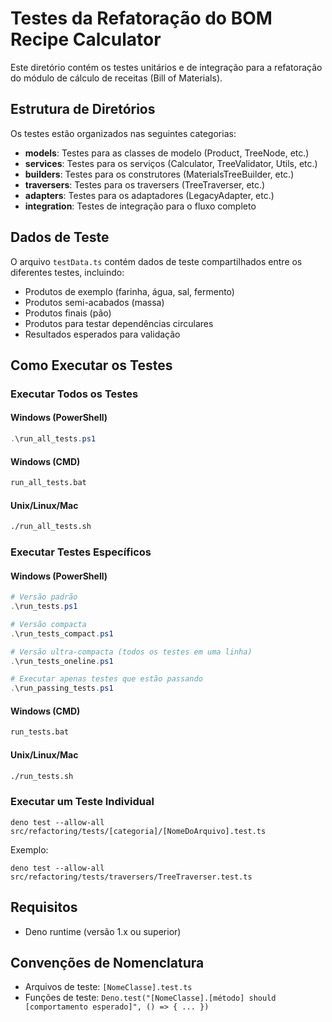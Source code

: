 # Testes da Refatoração do BOM Recipe Calculator

Este diretório contém os testes unitários e de integração para a refatoração do
módulo de cálculo de receitas (Bill of Materials).

## Estrutura de Diretórios

Os testes estão organizados nas seguintes categorias:

- **models**: Testes para as classes de modelo (Product, TreeNode, etc.)
- **services**: Testes para os serviços (Calculator, TreeValidator, Utils, etc.)
- **builders**: Testes para os construtores (MaterialsTreeBuilder, etc.)
- **traversers**: Testes para os traversers (TreeTraverser, etc.)
- **adapters**: Testes para os adaptadores (LegacyAdapter, etc.)
- **integration**: Testes de integração para o fluxo completo

## Dados de Teste

O arquivo `testData.ts` contém dados de teste compartilhados entre os diferentes
testes, incluindo:

- Produtos de exemplo (farinha, água, sal, fermento)
- Produtos semi-acabados (massa)
- Produtos finais (pão)
- Produtos para testar dependências circulares
- Resultados esperados para validação

## Como Executar os Testes

### Executar Todos os Testes

#### Windows (PowerShell)

```powershell
.\run_all_tests.ps1
```

#### Windows (CMD)

```cmd
run_all_tests.bat
```

#### Unix/Linux/Mac

```bash
./run_all_tests.sh
```

### Executar Testes Específicos

#### Windows (PowerShell)

```powershell
# Versão padrão
.\run_tests.ps1

# Versão compacta
.\run_tests_compact.ps1

# Versão ultra-compacta (todos os testes em uma linha)
.\run_tests_oneline.ps1

# Executar apenas testes que estão passando
.\run_passing_tests.ps1
```

#### Windows (CMD)

```cmd
run_tests.bat
```

#### Unix/Linux/Mac

```bash
./run_tests.sh
```

### Executar um Teste Individual

```
deno test --allow-all src/refactoring/tests/[categoria]/[NomeDoArquivo].test.ts
```

Exemplo:

```
deno test --allow-all src/refactoring/tests/traversers/TreeTraverser.test.ts
```

## Requisitos

- Deno runtime (versão 1.x ou superior)

## Convenções de Nomenclatura

- Arquivos de teste: `[NomeClasse].test.ts`
- Funções de teste:
  `Deno.test("[NomeClasse].[método] should [comportamento esperado]", () => { ... })`
